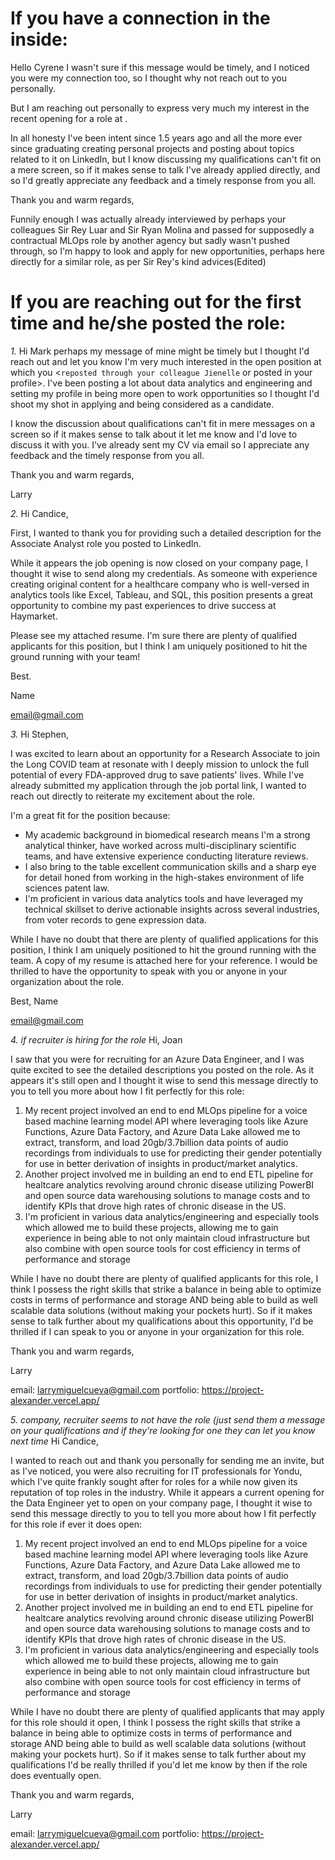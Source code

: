 # If you have a connection in the inside:
Hello Cyrene I wasn't sure if this message would be timely, and I noticed you were my connection too, so I thought why not reach out to you personally.

But I am reaching out personally to express very much my interest in the recent opening for a <roles> role at <company>. 

In all honesty I've been intent since 1.5 years ago and all the more ever since graduating creating personal projects and posting about topics related to it on LinkedIn, but I know discussing my qualifications can't fit on a mere screen, so if it makes sense to talk I've already applied directly, and so I'd greatly appreciate any feedback and a timely response from you all.

Thank you and warm regards, 

Funnily enough I was actually already interviewed by perhaps your colleagues Sir Rey Luar and Sir Ryan Molina and passed for supposedly a contractual MLOps role by another agency but sadly wasn't pushed through, so I'm happy to look and apply for new opportunities, perhaps here directly for a similar role, as per Sir Rey's kind advices(Edited)

# If you are reaching out for the first time and he/she posted the role:
*1.*
Hi Mark perhaps my message of mine might be timely but I thought I'd reach out and let you know I'm very much interested in the open <role> position at <company> which you <`reposted through your colleague Jienelle` or posted in your profile>. I've been posting a lot about data analytics and engineering and setting my profile in being more open to work opportunities so I thought I'd shoot my shot in applying and being considered as a candidate.

I know the discussion about qualifications can't fit in mere messages on a screen so if it makes sense to talk about it let me know and I'd love to discuss it with you. I've already sent <you or Jienelle> my CV via email so I appreciate any feedback and the timely response from you all. 

Thank you and warm regards, 

Larry

*2.*
Hi Candice,

First, I wanted to thank you for providing such a detailed description for the Associate Analyst role you posted to LinkedIn.

While it appears the job opening is now closed on your company page, I thought it wise to send along my credentials. As someone with experience creating original content for a healthcare company who is well-versed in analytics tools like Excel, Tableau, and SQL, this position presents a great opportunity to combine my past experiences to drive success at Haymarket.

Please see my attached resume. I'm sure there are plenty of qualified applicants for this position, but I think I am uniquely positioned to hit the ground running with your team!

Best.

Name

email@gmail.com


*3.*
Hi Stephen,

I was excited to learn about an opportunity for a Research Associate to join the Long COVID team at resonate with I deeply mission to unlock the full potential of every FDA-approved drug to save patients' lives. While I've already submitted my application through the job portal link, I wanted to reach out directly to reiterate my excitement about the role.

I'm a great fit for the position because:
- My academic background in biomedical research means I'm a strong analytical thinker, have worked across multi-disciplinary scientific teams, and have extensive experience conducting literature reviews.
- I also bring to the table excellent communication skills and a sharp eye for detail honed from working in the high-stakes environment of life sciences patent law.
- I'm proficient in various data analytics tools and have leveraged my technical skillset to derive actionable insights across several industries, from voter records to gene expression data.

While I have no doubt that there are plenty of qualified applications for this position, I think I am uniquely positioned to hit the ground running with the team. A copy of my resume is attached here for your reference. I would be thrilled to have the opportunity to speak with you or anyone in your organization about the role.

Best, Name

email@gmail.com

*4. if recruiter is hiring for the role* 
Hi, Joan

I saw that you were for recruiting for an Azure Data Engineer, and I was quite excited to see the detailed descriptions you posted on the role. As it appears it's still open and I thought it wise to send this message directly to you to tell you more about how I fit perfectly for this role:

1. My recent project involved an end to end MLOps pipeline for a voice based machine learning model API where leveraging tools like Azure Functions, Azure Data Factory, and Azure Data Lake allowed me to extract, transform, and load 20gb/3.7billion data points of audio recordings from individuals to use for predicting their gender potentially for use in better derivation of insights in product/market analytics.
2. Another project involved me in building an end to end ETL pipeline for healtcare analytics revolving around chronic disease utilizing PowerBI and open source data warehousing solutions to manage costs and to identify KPIs that drove high rates of chronic disease in the US.
3. I'm proficient in various data analytics/engineering and especially tools which allowed me to build these projects, allowing me to gain experience in being able to not only maintain cloud infrastructure but also combine with open source tools for cost efficiency in terms of performance and storage 

While I have no doubt there are plenty of qualified applicants for this role, I think I possess the right skills that strike a balance in being able to optimize costs in terms of performance and storage AND being able to build as well scalable data solutions (without making your pockets hurt). So if it makes sense to talk further about my qualifications about this opportunity, I'd be thrilled if I can speak to you or anyone in your organization for this role.

Thank you and warm regards,

Larry

email: larrymiguelcueva@gmail.com
portfolio: https://project-alexander.vercel.app/

*5. company, recruiter seems to not have the role (just send them a message on your qualifications and if they're looking for one they can let you know next time* 
Hi Candice,

I wanted to reach out and thank you personally for sending me an invite, but as I've noticed, you were also recruiting for IT professionals for Yondu, which I've quite frankly sought after for roles for a while now given its reputation of top roles in the industry. While it appears a current opening for the Data Engineer yet to open on your company page, I thought it wise to send this message directly to you to tell you more about how I fit perfectly for this role if ever it does open:

1. My recent project involved an end to end MLOps pipeline for a voice based machine learning model API where leveraging tools like Azure Functions, Azure Data Factory, and Azure Data Lake allowed me to extract, transform, and load 20gb/3.7billion data points of audio recordings from individuals to use for predicting their gender potentially for use in better derivation of insights in product/market analytics.
2. Another project involved me in building an end to end ETL pipeline for healtcare analytics revolving around chronic disease utilizing PowerBI and open source data warehousing solutions to manage costs and to identify KPIs that drove high rates of chronic disease in the US.
3. I'm proficient in various data analytics/engineering and especially tools which allowed me to build these projects, allowing me to gain experience in being able to not only maintain cloud infrastructure but also combine with open source tools for cost efficiency in terms of performance and storage 

While I have no doubt there are plenty of qualified applicants that may apply for this role should it open, I think I possess the right skills that strike a balance in being able to optimize costs in terms of performance and storage AND being able to build as well scalable data solutions (without making your pockets hurt). So if it makes sense to talk further about my qualifications I'd be really thrilled if you'd let me know by then if the role does eventually open.

Thank you and warm regards,

Larry

email: larrymiguelcueva@gmail.com
portfolio: https://project-alexander.vercel.app/